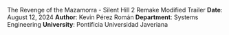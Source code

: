 The Revenge of the Mazamorra - Silent Hill 2 Remake Modified Trailer
**Date**: August 12, 2024
**Author**: Kevin Pérez Román
**Department**: Systems Engineering
**University**: Pontificia Universidad Javeriana
